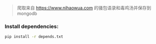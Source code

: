 
> 爬取来自 https://www.nihaowua.com 的骚包语录和毒鸡汤并保存到 mongodb  

### Install dependencies:  

```bash
pip install -r depends.txt
```  